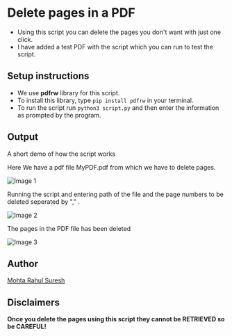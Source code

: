 # Delete pages in a PDF

- Using this script you can delete the pages you don't want with just one click.
- I have added a test PDF with the script which you can run to test the script.

## Setup instructions

- We use **pdfrw** library for this script.
- To install this library, type `pip install pdfrw` in your terminal.
- To run the script run `python3 script.py` and then enter the information as prompted by the program.

## Output

A short demo of how the script works

Here We have a pdf file MyPDF.pdf from which we have to delete pages.

![Image 1](https://i.postimg.cc/RFy2DMjN/1.png)

Running the script and entering path of the file and the page numbers to be deleted seperated by "," .

![Image 2](https://i.postimg.cc/4ycjCDgw/2.png)

The pages in the PDF file has been deleted

![Image 3](https://i.postimg.cc/7PJFT227/3.png)

## Author

[Mohta Rahul Suresh](https://github.com/Rahul555-droid/)

## Disclaimers

**Once you delete the pages using this script they cannot be RETRIEVED so be CAREFUL!**
